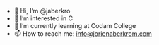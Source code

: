 - 👋 Hi, I’m @jaberkro
- 👀 I’m interested in C
- 🌱 I’m currently learning at Codam College
- 📫 How to reach me: info@jorienaberkrom.com

<!---

jaberkro/jaberkro is a ✨ special ✨ repository because its `README.md` (this file) appears on your GitHub profile.
You can click the Preview link to take a look at your changes.

--->
